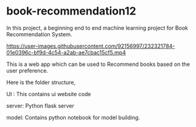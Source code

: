 # book-recommendation12
In this project, a beginning end to end machine learning project for Book Recommendation System.



https://user-images.githubusercontent.com/92156997/232321784-01e0396c-bf9d-4c54-a2ab-ae7cbac15cf5.mp4



This is a web app which can be used to Recommend books based on the user preference.

Here is the folder structure,

UI : This contains ui website code

server: Python flask server

model: Contains python notebook for model building.
